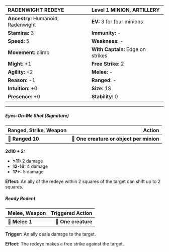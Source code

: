 | **RADENWIGHT REDEYE**                    | Level 1 MINION, ARTILLERY                |
|:-----------------------------------------|:-----------------------------------------|
| **Ancestry:** Humanoid, Radenwight       | **EV:** 3 for four minions               |
| **Stamina:** 3                           | **Immunity:** -                          |
| **Speed:** 5                             | **Weakness:** -                          |
| **Movement:** climb                      | **With Captain:** Edge on strikes        |
| **Might:** +1                            | **Free Strike:** 2                       |
| **Agility:** +2                          | **Melee:** -                             |
| **Reason:** -1                           | **Ranged:** -                            |
| **Intuition:** +0                        | **Size:** 1S                             |
| **Presence:** +0                         | **Stability:** 0                         |

---

##### **Eyes-On-Me Shot (Signature)**

| **Ranged, Strike, Weapon** |                               **Action** |
| -------------------------- | ----------------------------------------:|
| **📏 Ranged 10**           | **🎯 One creature or object per minion** |

**2d10 + 2:**
- **≤11:** 2 damage
- **12-16:** 4 damage
- **17+:** 5 damage

**Effect:** An ally of the redeye within 2 squares of the target can shift up to 2 squares.

##### **Ready Rodent**

| **Melee, Weapon** | **Triggered Action** |
| ----------------- | --------------------:|
| **📏 Melee 1**    |  **🎯 One creature** |

**Trigger:** An ally deals damage to the target.

**Effect:** The redeye makes a free strike against the target.
